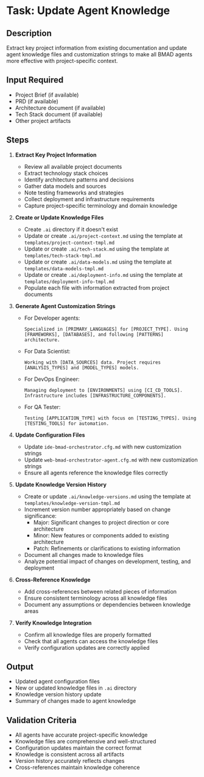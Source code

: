 # Task: Update Agent Knowledge

## Description
Extract key project information from existing documentation and update agent knowledge files and customization strings to make all BMAD agents more effective with project-specific context.

## Input Required
- Project Brief (if available)
- PRD (if available)
- Architecture document (if available)
- Tech Stack document (if available)
- Other project artifacts

## Steps

1. **Extract Key Project Information**
   - Review all available project documents
   - Extract technology stack choices
   - Identify architecture patterns and decisions
   - Gather data models and sources
   - Note testing frameworks and strategies
   - Collect deployment and infrastructure requirements
   - Capture project-specific terminology and domain knowledge

2. **Create or Update Knowledge Files**
   - Create `.ai` directory if it doesn't exist
   - Update or create `.ai/project-context.md` using the template at `templates/project-context-tmpl.md`
   - Update or create `.ai/tech-stack.md` using the template at `templates/tech-stack-tmpl.md`
   - Update or create `.ai/data-models.md` using the template at `templates/data-models-tmpl.md`
   - Update or create `.ai/deployment-info.md` using the template at `templates/deployment-info-tmpl.md`
   - Populate each file with information extracted from project documents

3. **Generate Agent Customization Strings**
   - For Developer agents:
     ```
     Specialized in [PRIMARY_LANGUAGES] for [PROJECT_TYPE]. Using [FRAMEWORKS], [DATABASES], and following [PATTERNS] architecture.
     ```
   - For Data Scientist:
     ```
     Working with [DATA_SOURCES] data. Project requires [ANALYSIS_TYPES] and [MODEL_TYPES] models.
     ```
   - For DevOps Engineer:
     ```
     Managing deployment to [ENVIRONMENTS] using [CI_CD_TOOLS]. Infrastructure includes [INFRASTRUCTURE_COMPONENTS].
     ```
   - For QA Tester:
     ```
     Testing [APPLICATION_TYPE] with focus on [TESTING_TYPES]. Using [TESTING_TOOLS] for automation.
     ```

4. **Update Configuration Files**
   - Update `ide-bmad-orchestrator.cfg.md` with new customization strings
   - Update `web-bmad-orchestrator-agent.cfg.md` with new customization strings
   - Ensure all agents reference the knowledge files correctly

5. **Update Knowledge Version History**
   - Create or update `.ai/knowledge-versions.md` using the template at `templates/knowledge-version-tmpl.md`
   - Increment version number appropriately based on change significance:
     - Major: Significant changes to project direction or core architecture
     - Minor: New features or components added to existing architecture
     - Patch: Refinements or clarifications to existing information
   - Document all changes made to knowledge files
   - Analyze potential impact of changes on development, testing, and deployment

6. **Cross-Reference Knowledge**
   - Add cross-references between related pieces of information
   - Ensure consistent terminology across all knowledge files
   - Document any assumptions or dependencies between knowledge areas

7. **Verify Knowledge Integration**
   - Confirm all knowledge files are properly formatted
   - Check that all agents can access the knowledge files
   - Verify configuration updates are correctly applied

## Output
- Updated agent configuration files
- New or updated knowledge files in `.ai` directory
- Knowledge version history update
- Summary of changes made to agent knowledge

## Validation Criteria
- All agents have accurate project-specific knowledge
- Knowledge files are comprehensive and well-structured
- Configuration updates maintain the correct format
- Knowledge is consistent across all artifacts
- Version history accurately reflects changes
- Cross-references maintain knowledge coherence